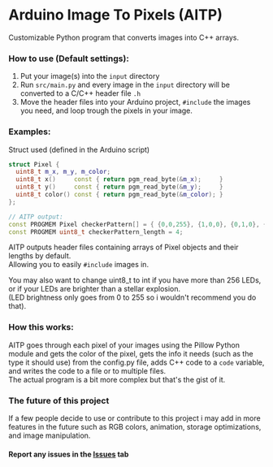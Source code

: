 # Arduino Image To Pixels (AITP)
Customizable Python program that converts images into C++ arrays.

### How to use (Default settings):
1. Put your image(s) into the `input` directory
2. Run `src/main.py` and every image in the `input` directory will be converted to a C/C++ header file `.h`
3. Move the header files into your Arduino project, `#include` the images you need, and loop trough the pixels in your image.

### Examples:
Struct used (defined in the Arduino script)
```ino
struct Pixel {
  uint8_t m_x, m_y, m_color;
  uint8_t x()     const { return pgm_read_byte(&m_x);     }
  uint8_t y()     const { return pgm_read_byte(&m_y);     }
  uint8_t color() const { return pgm_read_byte(&m_color); }
};
```
```ino
// AITP output:
const PROGMEM Pixel checkerPattern[] = { {0,0,255}, {1,0,0}, {0,1,0}, {1,1,255} };
const PROGMEM uint8_t checkerPattern_length = 4;
```
AITP outputs header files containing arrays of Pixel objects and their lengths by default.\
Allowing you to easily `#include` images in.

You may also want to change uint8_t to int if you have more than 256 LEDs, or if your LEDs are brighter than a stellar explosion.\
(LED brightness only goes from 0 to 255 so i wouldn't recommend you do that).

### How this works:
AITP goes through each pixel of your images using the Pillow Python module and gets the color of the pixel, gets the info it needs (such as the type it should use) from the config.py file, adds C++ code to a `code` variable, and writes the code to a file or to multiple files.
<br>
The actual program is a bit more complex but that's the gist of it.

### The future of this project
If a few people decide to use or contribute to this project i may add in more features in the future such as RGB colors, animation, storage optimizations, and image manipulation.

#### Report any issues in the <a href="https://github.com/flarfmatter/AITP/issues">Issues<a/> tab
